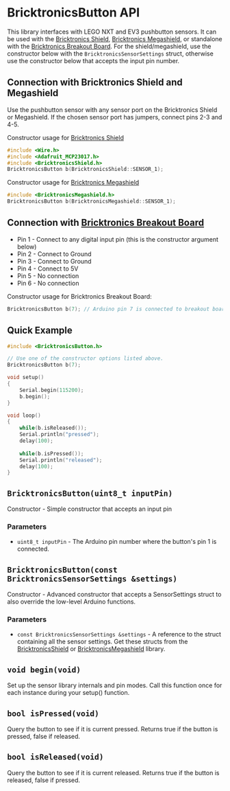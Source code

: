# BricktronicsButton API

This library interfaces with LEGO NXT and EV3 pushbutton sensors. It can be used with the [Bricktronics Shield](https://store.wayneandlayne.com/products/bricktronics-shield-kit.html), [Bricktronics Megashield](https://store.wayneandlayne.com/products/bricktronics-megashield-kit.html), or standalone with the [Bricktronics Breakout Board](https://store.wayneandlayne.com/products/bricktronics-breakout-board.html). For the shield/megashield, use the constructor below with the `BricktronicsSensorSettings` struct, otherwise use the constructor below that accepts the input pin number.

## Connection with Bricktronics Shield and Megashield

Use the pushbutton sensor with any sensor port on the Bricktronics Shield or Megashield. If the chosen sensor port has jumpers, connect pins 2-3 and 4-5.

Constructor usage for [Bricktronics Shield](https://store.wayneandlayne.com/products/bricktronics-shield-kit.html)
```C++
#include <Wire.h>
#include <Adafruit_MCP23017.h>
#include <BricktronicsShield.h>
BricktronicsButton b(BricktronicsShield::SENSOR_1);
```

Constructor usage for [Bricktronics Megashield](https://store.wayneandlayne.com/products/bricktronics-megashield-kit.html)
```C++
#include <BricktronicsMegashield.h>
BricktronicsButton b(BricktronicsMegashield::SENSOR_1);
```

## Connection with [Bricktronics Breakout Board](https://store.wayneandlayne.com/products/bricktronics-breakout-board.html)

* Pin 1 - Connect to any digital input pin (this is the constructor argument below)
* Pin 2 - Connect to Ground
* Pin 3 - Connect to Ground
* Pin 4 - Connect to 5V
* Pin 5 - No connection
* Pin 6 - No connection

Constructor usage for Bricktronics Breakout Board:
```C++
BricktronicsButton b(7); // Arduino pin 7 is connected to breakout board pin 1.
```

## Quick Example

```C++
#include <BricktronicsButton.h>

// Use one of the constructor options listed above.
BricktronicsButton b(7);

void setup()
{
    Serial.begin(115200);
    b.begin();
}

void loop()
{
    while(b.isReleased());
    Serial.println("pressed");
    delay(100);
            
    while(b.isPressed());
    Serial.println("released");
    delay(100);
}
```

## `BricktronicsButton(uint8_t inputPin)`

Constructor - Simple constructor that accepts an input pin

### Parameters

* `uint8_t inputPin` - The Arduino pin number where the button's pin 1 is connected.


## `BricktronicsButton(const BricktronicsSensorSettings &settings)`

Constructor - Advanced constructor that accepts a SensorSettings struct to also override the low-level Arduino functions.

### Parameters

* `const BricktronicsSensorSettings &settings` - A reference to the struct containing all the sensor settings. Get these structs from the [BricktronicsShield](https://github.com/wayneandlayne/BricktronicsShield) or [BricktronicsMegashield](https://github.com/wayneandlayne/BricktronicsMegashield) library.


## `void begin(void)`

Set up the sensor library internals and pin modes. Call this function once for each instance during your setup() function.


## `bool isPressed(void)`

Query the button to see if it is current pressed. Returns true if the button is pressed, false if released.


## `bool isReleased(void)`

Query the button to see if it is current released. Returns true if the button is released, false if pressed.
